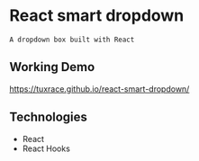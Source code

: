 # React smart dropdown
    A dropdown box built with React

## Working Demo
https://tuxrace.github.io/react-smart-dropdown/

## Technologies
 - React
 - React Hooks